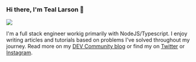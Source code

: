 ### Hi there, I'm Teal Larson 👋

<img src="https://img.shields.io/twitter/follow/tealdoestech?style=social">

I'm a full stack engineer workig primarily with NodeJS/Typescript. I enjoy writing articles and tutorials based on problems I've solved throughout my journey.  Read more on my [DEV Community blog](http://www.dev.to/tealdoestech) or find my on [Twitter](http://www.twitter.com/tealdoestech) or [Instagram](http://www.instagram.com/tealdoestech).


<!--
**tealjulia/tealjulia** is a ✨ _special_ ✨ repository because its `README.md` (this file) appears on your GitHub profile.


Here are some ideas to get you started:

- 🔭 I’m currently working on ...
- 🌱 I’m currently learning ...
- 👯 I’m looking to collaborate on ...
- 🤔 I’m looking for help with ...
- 💬 Ask me about ...
- 📫 How to reach me: ...
- 😄 Pronouns: ...
- ⚡ Fun fact: ...
-->
